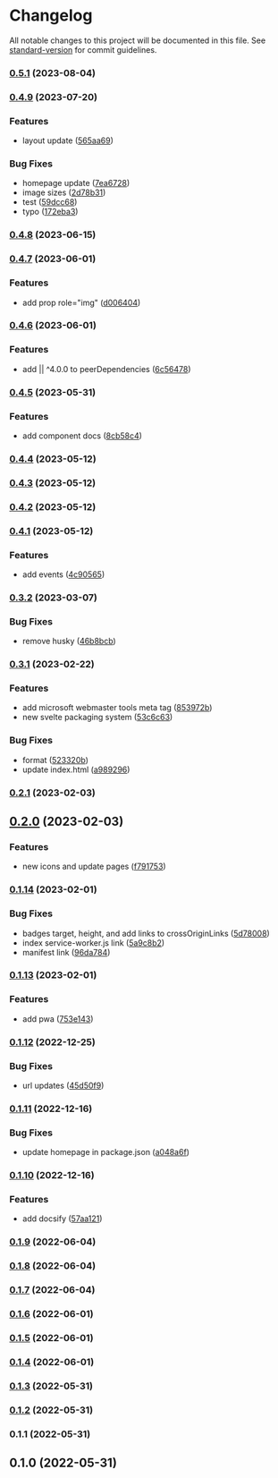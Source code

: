 # Changelog

All notable changes to this project will be documented in this file. See [standard-version](https://github.com/conventional-changelog/standard-version) for commit guidelines.

### [0.5.1](https://github.com/shinokada/svelte-twitter-emoji/compare/v0.4.9...v0.5.1) (2023-08-04)

### [0.4.9](https://github.com/shinokada/svelte-twitter-emoji/compare/v0.4.8...v0.4.9) (2023-07-20)


### Features

* layout update ([565aa69](https://github.com/shinokada/svelte-twitter-emoji/commit/565aa69a4b03aa24e088dd034180f7d15d9e3b8b))


### Bug Fixes

* homepage update ([7ea6728](https://github.com/shinokada/svelte-twitter-emoji/commit/7ea6728a0f1b57e97069557206c02504bbb0c76f))
* image sizes ([2d78b31](https://github.com/shinokada/svelte-twitter-emoji/commit/2d78b31cacd7b62b7b6c6ac82aaa927b4a26ac38))
* test ([59dcc68](https://github.com/shinokada/svelte-twitter-emoji/commit/59dcc681ca847dd360f842793073deb3c6f7d3d1))
* typo ([172eba3](https://github.com/shinokada/svelte-twitter-emoji/commit/172eba33f09def5ba106b3d988cc8ea41c395b29))

### [0.4.8](https://github.com/shinokada/svelte-twitter-emoji/compare/v0.4.7...v0.4.8) (2023-06-15)

### [0.4.7](https://github.com/shinokada/svelte-twitter-emoji/compare/v0.4.6...v0.4.7) (2023-06-01)

### Features

- add prop role="img" ([d006404](https://github.com/shinokada/svelte-twitter-emoji/commit/d00640453b63bf65b59077f242674812a9b7b583))

### [0.4.6](https://github.com/shinokada/svelte-twitter-emoji/compare/v0.4.5...v0.4.6) (2023-06-01)

### Features

- add || ^4.0.0 to peerDependencies ([6c56478](https://github.com/shinokada/svelte-twitter-emoji/commit/6c564783c1d5979731edd0abd0120645dd86b6cc))

### [0.4.5](https://github.com/shinokada/svelte-twitter-emoji/compare/v0.4.4...v0.4.5) (2023-05-31)

### Features

- add component docs ([8cb58c4](https://github.com/shinokada/svelte-twitter-emoji/commit/8cb58c4c1fa3c882ac83769191b406765bb10c6a))

### [0.4.4](https://github.com/shinokada/svelte-twitter-emoji/compare/v0.4.3...v0.4.4) (2023-05-12)

### [0.4.3](https://github.com/shinokada/svelte-twitter-emoji/compare/v0.4.2...v0.4.3) (2023-05-12)

### [0.4.2](https://github.com/shinokada/svelte-twitter-emoji/compare/v0.4.1...v0.4.2) (2023-05-12)

### [0.4.1](https://github.com/shinokada/svelte-twitter-emoji/compare/v0.3.2...v0.4.1) (2023-05-12)

### Features

- add events ([4c90565](https://github.com/shinokada/svelte-twitter-emoji/commit/4c90565b43800d1cfdc5ac2ac4141eab3d79c868))

### [0.3.2](https://github.com/shinokada/svelte-twitter-emoji/compare/v0.3.1...v0.3.2) (2023-03-07)

### Bug Fixes

- remove husky ([46b8bcb](https://github.com/shinokada/svelte-twitter-emoji/commit/46b8bcb375d0b8aaa5f3ff484bb0dac2f061c466))

### [0.3.1](https://github.com/shinokada/svelte-twitter-emoji/compare/v0.2.1...v0.3.1) (2023-02-22)

### Features

- add microsoft webmaster tools meta tag ([853972b](https://github.com/shinokada/svelte-twitter-emoji/commit/853972baf67168a97d639326e0b1beb91b24a67e))
- new svelte packaging system ([53c6c63](https://github.com/shinokada/svelte-twitter-emoji/commit/53c6c63a33d3641c3285acc9dd3f1c1e0750c2f4))

### Bug Fixes

- format ([523320b](https://github.com/shinokada/svelte-twitter-emoji/commit/523320b5479cdbaeb8a6463a302fca7f7f664fcf))
- update index.html ([a989296](https://github.com/shinokada/svelte-twitter-emoji/commit/a9892965a3e0d418500107350a24302c798449dc))

### [0.2.1](https://github.com/shinokada/svelte-twitter-emoji/compare/v0.2.0...v0.2.1) (2023-02-03)

## [0.2.0](https://github.com/shinokada/svelte-twitter-emoji/compare/v0.1.14...v0.2.0) (2023-02-03)

### Features

- new icons and update pages ([f791753](https://github.com/shinokada/svelte-twitter-emoji/commit/f7917532fd04b7c6945562d16f3ec37e32bf8e97))

### [0.1.14](https://github.com/shinokada/svelte-twitter-emoji/compare/v0.1.13...v0.1.14) (2023-02-01)

### Bug Fixes

- badges target, height, and add links to crossOriginLinks ([5d78008](https://github.com/shinokada/svelte-twitter-emoji/commit/5d78008abc1783961c3544c36b2a1e1255e2526c))
- index service-worker.js link ([5a9c8b2](https://github.com/shinokada/svelte-twitter-emoji/commit/5a9c8b2979259ea91f13802d767e908c1182bed6))
- manifest link ([96da784](https://github.com/shinokada/svelte-twitter-emoji/commit/96da7841bcfbdd6578902a6dfc11f83e3632db19))

### [0.1.13](https://github.com/shinokada/svelte-twitter-emoji/compare/v0.1.12...v0.1.13) (2023-02-01)

### Features

- add pwa ([753e143](https://github.com/shinokada/svelte-twitter-emoji/commit/753e1436bccbd880f03369dbbadd353a6f801ea0))

### [0.1.12](https://github.com/shinokada/svelte-twitter-emoji/compare/v0.1.11...v0.1.12) (2022-12-25)

### Bug Fixes

- url updates ([45d50f9](https://github.com/shinokada/svelte-twitter-emoji/commit/45d50f91710b0f90ae23fdefa431e0ced25ed23c))

### [0.1.11](https://github.com/shinokada/svelte-twitter-emoji/compare/v0.1.10...v0.1.11) (2022-12-16)

### Bug Fixes

- update homepage in package.json ([a048a6f](https://github.com/shinokada/svelte-twitter-emoji/commit/a048a6ff5039679aa9a478eeb50d5bf74c0437d1))

### [0.1.10](https://github.com/shinokada/svelte-twitter-emoji/compare/v0.1.9...v0.1.10) (2022-12-16)

### Features

- add docsify ([57aa121](https://github.com/shinokada/svelte-twitter-emoji/commit/57aa1210ed2e26ec3f94f76c32beb28b00c434ff))

### [0.1.9](https://github.com/shinokada/svelte-twitter-emoji/compare/v0.1.8...v0.1.9) (2022-06-04)

### [0.1.8](https://github.com/shinokada/svelte-twitter-emoji/compare/v0.1.7...v0.1.8) (2022-06-04)

### [0.1.7](https://github.com/shinokada/svelte-twitter-emoji/compare/v0.1.6...v0.1.7) (2022-06-04)

### [0.1.6](https://github.com/shinokada/svelte-twitter-emoji/compare/v0.1.5...v0.1.6) (2022-06-01)

### [0.1.5](https://github.com/shinokada/svelte-twitter-emoji/compare/v0.1.4...v0.1.5) (2022-06-01)

### [0.1.4](https://github.com/shinokada/svelte-twitter-emoji/compare/v0.1.3...v0.1.4) (2022-06-01)

### [0.1.3](https://github.com/shinokada/svelte-twitter-emoji/compare/v0.1.2...v0.1.3) (2022-05-31)

### [0.1.2](https://github.com/shinokada/svelte-twitter-emoji/compare/v0.1.1...v0.1.2) (2022-05-31)

### 0.1.1 (2022-05-31)

## 0.1.0 (2022-05-31)
